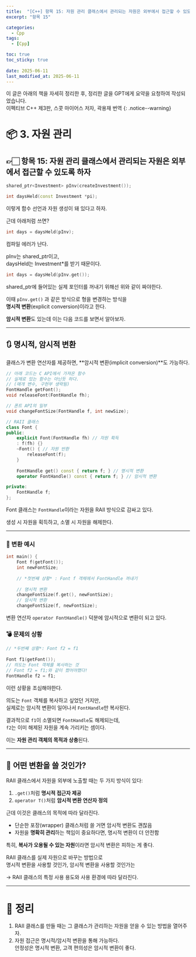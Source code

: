 ```yaml
---
title:  "[C++] 항목 15: 자원 관리 클래스에서 관리되는 자원은 외부에서 접근할 수 있도록 하자"
excerpt: "항목 15"

categories:
  - Cpp
tags:
  - [Cpp]

toc: true
toc_sticky: true
 
date: 2025-06-11
last_modified_at: 2025-06-11
---
```

이 글은 아래의 책을 자세히 정리한 후, 정리한 글을 GPT에게 요약을 요청하여 작성되었습니다.  
이펙티브 C++ 제3판, 스콧 마이어스 저자, 곽용재 번역
{: .notice--warning}

# 📦 3. 자원 관리
## 👉🏻 항목 15: 자원 관리 클래스에서 관리되는 자원은 외부에서 접근할 수 있도록 하자

```cpp
shared_ptr<Investment> pInv(createInvestment());

int daysHeld(const Investment *pi);
```

이렇게 함수 선언과 자원 생성이 돼 있다고 하자.

근데 아래처럼 쓰면?

```cpp
int days = daysHeld(pInv);
```

컴파일 에러가 난다.

pInv는 shared_ptr<Investment>이고,  
daysHeld는 Investment*를 받기 때문이다.

```cpp
int days = daysHeld(pInv.get());
```

shared_ptr에 들어있는 실제 포인터를 꺼내기 위해선 위와 같이 짜야한다.

이때 `pInv.get()` 과 같은 방식으로 형을 변경하는 방식을  
**명시적 변환**(explicit conversion)이라고 한다.

**암시적 변환**도 있는데 이는 다음 코드를 보면서 알아보자.

---

## 🔃 명시적, 암시적 변환

클래스가 변환 연산자를 제공하면, **암시적 변환(implicit conversion)**도 가능하다.

```cpp
// 아래 코드는 C API에서 가져온 함수
// 실제로 있는 함수는 아닌듯 하다.
// (매개 변수, 구현부 생략됨)
FontHandle getFont();
void releaseFont(FontHandle fh);

// 폰트 API의 일부
void changeFontSize(FontHandle f, int newSize);

// RAII 클래스
class Font {
public:
	explicit Font(FontHandle fh) // 자원 획득
	: f(fh) {}
	~Font() { // 자원 반환
		releaseFont(f);
	}
	
	FontHandle get() const { return f; } // 명시적 변환
	operator FontHandle() const { return f; } // 암시적 변환

private:
	FontHandle f;
};
```

Font 클래스는 `FontHandle`이라는 자원을 RAII 방식으로 감싸고 있다.

생성 시 자원을 획득하고, 소멸 시 자원을 해제한다.

---

### 🧪 변환 예시

```cpp
int main() {
	Font f(getFont());
	int newFontSize;
	
	// *첫번째 상황* : Font f 객체에서 FontHandle 꺼내기
	
	// 명시적 변환
	changeFontSize(f.get(), newFontSize);
	// 암시적 변환
	changeFontSize(f, newFontSize);
```

변환 연산자 `operator FontHandle()` 덕분에 암시적으로 변환이 되고 있다.

### 💣 문제의 상황

```cpp
// *두번째 상황*: Font f2 = f1
	
Font f1(getFont());
// 의도는 Font 객체를 복사하는 것
// Font f2 = f1;와 같이 짰어야했다!
FontHandle f2 = f1;
```

이런 상황을 조심해야한다.

의도는 `Font` 객체를 복사하고 싶었던 거지만,  
실제로는 암시적 변환이 일어나서 `FontHandle`만 복사된다.

결과적으로 `f1`이 소멸되면 `FontHandle`도 해제되는데,  
`f2`는 이미 해제된 자원을 계속 가리키는 셈이다.

이는 **자원 관리 객체의 목적과 상충**된다.

---

## 🧭 어떤 변환을 쓸 것인가?

RAII 클래스에서 자원을 외부에 노출할 때는 두 가지 방식이 있다:

1. `.get()`처럼 **명시적 접근자 제공**
2. `operator T()`처럼 **암시적 변환 연산자 정의**

근데 이것은 클래스의 목적에 따라 달라진다.

- 단순한 포장(wrapper) 클래스처럼 쓸 거면 암시적 변환도 괜찮음
- 자원을 **명확히 관리**하는 책임이 중요하다면, 명시적 변환이 더 안전함

특히, **복사가 오용될 수 있는 자원**이라면 암시적 변환은 피하는 게 좋다.

RAII 클래스를 실제 자원으로 바꾸는 방법으로  
명시적 변환을 사용할 것인가, 암시적 변환을 사용할 것인가는  

→ RAII 클래스의 특정 사용 용도와 사용 환경에 따라 달라진다.

---

# 🧐 정리

1. RAII 클래스를 만들 때는 그 클래스가 관리하는 자원을 얻을 수 있는 방법을 열어주자.
2. 자원 접근은 명시적/암시적 변환을 통해 가능하다.  
안정성은 명시적 변환, 고객 편의성은 암시적 변환이 좋다.